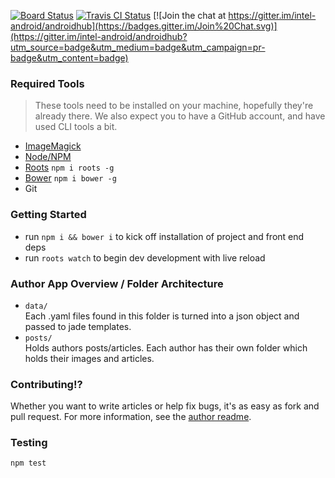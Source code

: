 [![Board Status](https://dev.azure.com/mfalhim/cb47e38e-4b24-466e-abc5-a88396e9b7ac/8b3ec819-683d-4df7-9f2d-111b5b6983a1/_apis/work/boardbadge/319dabb7-d661-4c07-806f-ef222d20f20b)](https://dev.azure.com/mfalhim/cb47e38e-4b24-466e-abc5-a88396e9b7ac/_boards/board/t/8b3ec819-683d-4df7-9f2d-111b5b6983a1/Microsoft.RequirementCategory)
[![Travis CI Status](https://travis-ci.org/intel-android/androidhub.svg?branch=master)](https://travis-ci.org/intel-android/androidhub)
[![Join the chat at https://gitter.im/intel-android/androidhub](https://badges.gitter.im/Join%20Chat.svg)](https://gitter.im/intel-android/androidhub?utm_source=badge&utm_medium=badge&utm_campaign=pr-badge&utm_content=badge)

### Required Tools
> These tools need to be installed on your machine, hopefully they're already there. We also expect you to have a GitHub account, and have used CLI tools a bit.

- [ImageMagick](http://www.imagemagick.org/script/binary-releases.php)
- [Node/NPM](https://nodejs.org/)
- [Roots](http://roots.cx/) `npm i roots -g`
- [Bower](http://bower.io/) `npm i bower -g`
- Git

### Getting Started
- run `npm i && bower i` to kick off installation of project and front end deps
- run `roots watch` to begin dev development with live reload

### Author App Overview / Folder Architecture
- `data/`  
Each .yaml files found in this folder is turned into a json object and passed to jade templates.
- `posts/`  
Holds authors posts/articles. Each author has their own folder which holds their images and articles.

### Contributing!?
Whether you want to write articles or help fix bugs, it's as easy as fork and pull request. For more information, see the [author readme](https://github.com/intel-android/androidhub/blob/master/authors_readme.md).

### Testing
`npm test`
